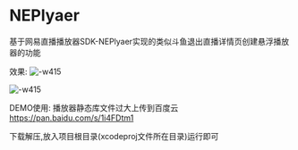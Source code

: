 # NEPlyaer
基于网易直播播放器SDK-NEPlyaer实现的类似斗鱼退出直播详情页创建悬浮播放器的功能

效果:
![-w415](http://oif61bzoy.bkt.clouddn.com/IMG_0708.PNG)

![-w415](http://oif61bzoy.bkt.clouddn.com/IMG_0707.PNG)

DEMO使用:
播放器静态库文件过大上传到百度云
https://pan.baidu.com/s/1i4FDtm1

下载解压,放入项目根目录(xcodeproj文件所在目录)运行即可

